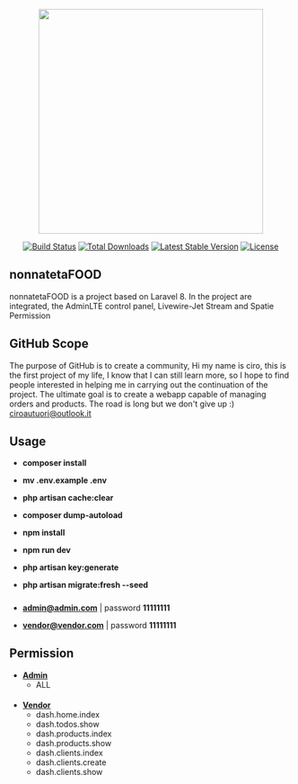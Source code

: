 <p align="center"><a href="https://laravel.com" target="_blank"><img src="https://raw.githubusercontent.com/laravel/art/master/logo-lockup/5%20SVG/2%20CMYK/1%20Full%20Color/laravel-logolockup-cmyk-red.svg" width="400"></a></p>

<p align="center">
<a href="https://travis-ci.org/laravel/framework"><img src="https://travis-ci.org/laravel/framework.svg" alt="Build Status"></a>
<a href="https://packagist.org/packages/laravel/framework"><img src="https://img.shields.io/packagist/dt/laravel/framework" alt="Total Downloads"></a>
<a href="https://packagist.org/packages/laravel/framework"><img src="https://img.shields.io/packagist/v/laravel/framework" alt="Latest Stable Version"></a>
<a href="https://packagist.org/packages/laravel/framework"><img src="https://img.shields.io/packagist/l/laravel/framework" alt="License"></a>
</p>

## nonnatetaFOOD

nonnatetaFOOD is a project based on Laravel 8.
In the project are integrated,
the AdminLTE control panel,
Livewire-Jet Stream
and Spatie Permission

## GitHub Scope

The purpose of GitHub is to create a community,
Hi my name is ciro, this is the first project of my life, I know that I can still learn more, so I hope to find people interested in helping me in carrying out the continuation of the project.
The ultimate goal is to create a webapp capable of managing orders and products.
The road is long but we don't give up :)
ciroautuori@outlook.it

## Usage

-   **composer install**

-   **mv .env.example .env**

-   **php artisan cache:clear**

-   **composer dump-autoload**

-   **npm install**

-   **npm run dev**

-   **php artisan key:generate**

-   **php artisan migrate:fresh --seed**

#####

-   **admin@admin.com** | password **11111111**

-   **vendor@vendor.com** | password **11111111**

## Permission

-   **[Admin]('https://vehikl.com/')**  
    - ALL

####

-   **[Vendor]('https://vehikl.com/')**
    - dash.home.index
    - dash.todos.show
    - dash.products.index
    - dash.products.show
    - dash.clients.index
    - dash.clients.create
    - dash.clients.show
